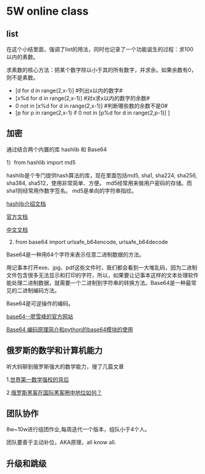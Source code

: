 # 5W online class

## list
在这个小结里面，强调了list的用法，同时也记录了一个功能诞生的过程：求100以内的素数。

求素数的核心方法：把某个数字除以小于其的所有数字，并求余。如果余数有0，则不是素数。

* [d for d in range(2,x-1)]    #列出x以内的数字#
* [x%d for d in range(2,x-1)] #对x求x以内的数字的余数#
* 0 not in [x%d for d in range(2,x-1)] #判断哪些数的余数不是0#
* [p for p in range(2,x-1) if 0 not in [p%d for d in range(2,p-1)] ]

## 加密

通过结合两个内置的库 hashlib 和 Base64

1）from hashlib import md5

hashlib是个专门提供hash算法的库，现在里面包括md5, sha1, sha224, sha256, sha384, sha512，使用非常简单、方便。 
md5经常用来做用户密码的存储。而sha1则经常用作数字签名。
md5是单向的字符串指纹。


[hashlib介绍文档](http://www.liaoxuefeng.com/wiki/001374738125095c955c1e6d8bb493182103fac9270762a000/0013868328251266d86585fc9514536a638f06b41908d44000)

[官方文档](https://docs.python.org/2/library/hashlib.html)

[中文文档](http://blog.csdn.net/tys1986blueboy/article/details/7229199)

2) from base64 import urlsafe_b64encode, urlsafe_b64decode

Base64是一种用64个字符来表示任意二进制数据的方法。

用记事本打开exe、jpg、pdf这些文件时，我们都会看到一大堆乱码，因为二进制文件包含很多无法显示和打印的字符，所以，如果要让记事本这样的文本处理软件能处理二进制数据，就需要一个二进制到字符串的转换方法。Base64是一种最常见的二进制编码方法。

Base64是可逆操作的编码。

[base64--廖雪峰的官方网站](http://www.liaoxuefeng.com/wiki/001374738125095c955c1e6d8bb493182103fac9270762a000/001399413803339f4bbda5c01fc479cbea98b1387390748000)

[Base64 编码原理简介和python的base64模块的使用](http://blog.csdn.net/magictong/article/details/2687183)




## 俄罗斯的数学和计算机能力

听大妈聊到俄罗斯强大的数学能力，搜了几篇文章

1.[世界第一数学强校的背后](http://blog.csdn.net/xianlingmao/article/details/5528030)

2.[俄罗斯黑客在国际黑客圈中地位如何？](http://www.zhihu.com/question/24765834)



## 团队协作

8w~10w进行组团作业,每周迭代一个版本，组队小于4个人。

团队要善于主动补位，AKA原理，all know all.



## 升级和跳级


















